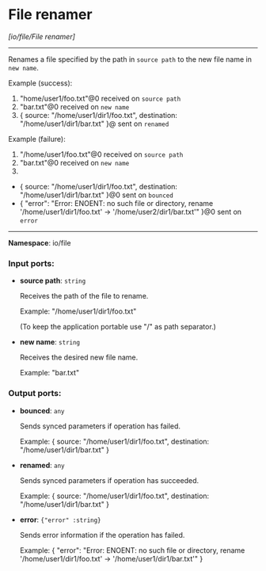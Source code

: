 # File renamer

_[io/file/File renamer]_

---

Renames a file specified by the path in `source path` to the new file name in `new name`.

Example (success): 
1. "home/user1/foo.txt"@0 received on `source path`
2. "bar.txt"@0 received on `new name`
3. { 
source: "/home/user1/dir1/foo.txt", 
destination: "/home/user1/dir1/bar.txt"
}@ sent on `renamed`

Example (failure): 
1. "/home/user1/foo.txt"@0 received on `source path`
2. "bar.txt"@0 received on `new name`
3. 
- { 
source: "/home/user1/dir1/foo.txt", 
destination: "/home/user1/dir1/bar.txt"
}@0 sent on `bounced`
- {
  "error": "Error: ENOENT: no such file or directory, rename '/home/user1/dir1/foo.txt' -> '/home/user2/dir1/bar.txt'"
}@0 sent on `error`

---

__Namespace__: io/file

### Input ports:

* __source path__: ` string `

    Receives the path of the file to rename.
    
    Example:
    "/home/user1/dir1/foo.txt"
    
    (To keep the application portable use "/" as path separator.)


* __new name__: ` string `

    Receives the desired new file name.
    
    Example:
    "bar.txt"

### Output ports:

* __bounced__: ` any `

    Sends synced parameters if operation has failed.
    
    Example:
    { 
      source: "/home/user1/dir1/foo.txt", 
      destination: "/home/user1/dir1/bar.txt"
    }


* __renamed__: ` any `

    Sends synced parameters if operation has succeeded.
    
    Example:
    { 
      source: "/home/user1/dir1/foo.txt", 
      destination: "/home/user1/dir1/bar.txt"
    }


* __error__: ` {"error" :string} `

    Sends error information if the operation has failed.
    
    Example: 
    {
      "error": "Error: ENOENT: no such file or directory, rename '/home/user1/dir1/foo.txt' -> '/home/user1/dir1/bar.txt'"
    }

